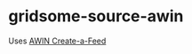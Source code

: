 # gridsome-source-awin

Uses [AWIN Create-a-Feed](https://wiki.awin.com/index.php/Downloading_feeds_using_Create-a-Feed)